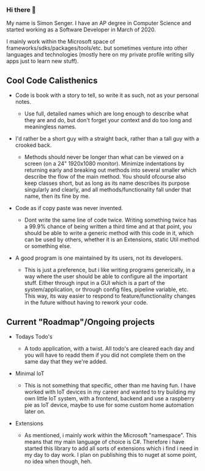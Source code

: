 ### Hi there 👋

My name is Simon Senger. I have an AP degree in Computer Science and started working as a Software Developer in March of 2020.

I mainly work within the Microsoft space of frameworks/sdks/packages/tools/etc. but sometimes venture into other languages and technologies (mostly here on my private profile writing silly apps just to learn new stuff).

## Cool Code Calisthenics

- Code is book with a story to tell, so write it as such, not as your personal notes.
  - Use full, detailed names which are long enough to describe what they are and do, but don't forget your context and do too long and meaningless names.

- I'd rather be a short guy with a straight back, rather than a tall guy with a crooked back.
  - Methods should never be longer than what can be viewed on a screen (on a 24" 1920x1080 monitor).
Minimize indentations by returning early and breaking out methods into several smaller which describe the flow of the main method.
You should ofcourse also keep classes short, but as long as its name describes its purpose singularly and clearly, and all methods/functionality fall under that name, then its fine by me.

- Code as if copy paste was never invented.
  - Dont write the same line of code twice. Writing something twice has a 99.9% chance of being written a third time and at that point, you should be able to
write a generic method with this code in it, which can be used by others, whether it is an Extensions, static Util method or something else. 

- A good program is one maintained by its users, not its developers.
  - This is just a preference, but i like writing programs generically, in a way where the user should be able to configure all the important stuff. Either through input in a GUI which is a part of the system/application, or through config files, pipeline variable, etc. This way, its way easier to respond to feature/functionality changes in the future without having to rework your code.

## Current "Roadmap"/Ongoing projects
- Todays Todo's
  - A todo application, with a twist. All todo's are cleared each day and you will have to readd them if you did not complete them on the same day that they we're added. 

- Minimal IoT
  - This is not something that specific, other than me having fun. I have worked with IoT devices in my career and wanted to try building my own little IoT system, with a frontend, backend and use a raspberry pie as IoT device, maybe to use for some custom home automation later on.

- Extensions
  - As mentioned, i mainly work within the Microsoft "namespace". This means that my main language of choice is C#. Therefore i have started this library to add all sorts of extensions which i find i need in my day to day work. I plan on publishing this to nuget at some point, no idea when though, heh.
